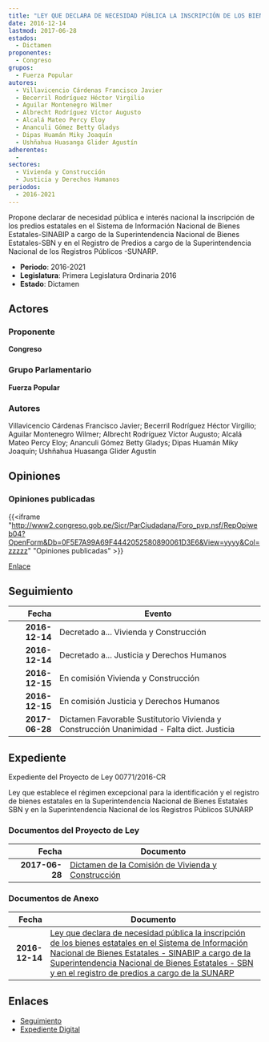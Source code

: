 ```yaml
---
title: "LEY QUE DECLARA DE NECESIDAD PÚBLICA LA INSCRIPCIÓN DE LOS BIENES ESTATALES EN EL SISTEMA DE INFORMACIÓN NACIONAL DE BIENES ESTATALES-SINABIP A CARGO DE LA SUPERINTENDENCIA NACIONAL DE BIENES ESTATALES-SBN Y EN EL REGISTRO DE PREDIOS A CARGO DE LA SUNARP"
date: 2016-12-14
lastmod: 2017-06-28
estados: 
  - Dictamen
proponentes: 
  - Congreso
grupos: 
  - Fuerza Popular
autores: 
  - Villavicencio Cárdenas Francisco Javier
  - Becerril Rodríguez Héctor Virgilio
  - Aguilar Montenegro Wilmer
  - Albrecht Rodríguez Víctor Augusto
  - Alcalá Mateo Percy Eloy
  - Ananculi Gómez Betty Gladys
  - Dipas Huamán Miky Joaquín
  - Ushñahua Huasanga Glider Agustín
adherentes: 
  - 
sectores: 
  - Vivienda y Construcción
  - Justicia y Derechos Humanos
periodos: 
  - 2016-2021
---
```


Propone declarar de necesidad pública e interés nacional la inscripción de los predios estatales en el Sistema de Información Nacional de Bienes Estatales-SINABIP a cargo de la Superintendencia Nacional de Bienes Estatales-SBN y en el Registro de Predios a cargo de la Superintendencia Nacional de los Registros Públicos -SUNARP.

- **Periodo**: 2016-2021
- **Legislatura**: Primera Legislatura Ordinaria 2016
- **Estado**: Dictamen

## Actores

### Proponente

**Congreso**

### Grupo Parlamentario

**Fuerza Popular**

### Autores

Villavicencio Cárdenas Francisco Javier; Becerril Rodríguez Héctor Virgilio; Aguilar Montenegro Wilmer; Albrecht Rodríguez Víctor Augusto; Alcalá Mateo Percy Eloy; Ananculi Gómez Betty Gladys; Dipas Huamán Miky Joaquín; Ushñahua Huasanga Glider Agustín


## Opiniones

### Opiniones publicadas

{{<iframe "http://www2.congreso.gob.pe/Sicr/ParCiudadana/Foro_pvp.nsf/RepOpiweb04?OpenForm&Db=0F5E7A99A69F4442052580890061D3E6&View=yyyy&Col=zzzzz" "Opiniones publicadas" >}}

[Enlace](http://www2.congreso.gob.pe/Sicr/ParCiudadana/Foro_pvp.nsf/RepOpiweb04?OpenForm&Db=0F5E7A99A69F4442052580890061D3E6&View=yyyy&Col=zzzzz)

## Seguimiento

| Fecha | Evento |
|------:|--------|
| **2016-12-14** | Decretado a... Vivienda y Construcción|
| **2016-12-14** | Decretado a... Justicia y Derechos Humanos|
| **2016-12-15** | En comisión Vivienda y Construcción|
| **2016-12-15** | En comisión Justicia y Derechos Humanos|
| **2017-06-28** | Dictamen Favorable Sustitutorio Vivienda y Construcción Unanimidad - Falta dict. Justicia|


## Expediente

Expediente del Proyecto de Ley 00771/2016-CR

Ley que establece el régimen excepcional para la identificación y el registro de bienes estatales en la Superintendencia Nacional de Bienes Estatales SBN y en la Superintendencia Nacional de los Registros Públicos SUNARP


### Documentos del Proyecto de Ley

| Fecha | Documento |
|------:|--------|
| **2017-06-28** | [Dictamen de la Comisión de Vivienda y Construcción](http://www.leyes.congreso.gob.pe/Documentos/2016_2021/Dictamenes/Proyectos_de_Ley/00771DC24MAY20170628.pdf) |

### Documentos de Anexo

| Fecha | Documento |
|------:|--------|
| **2016-12-14** | [Ley que declara de necesidad pública la inscripción de los bienes estatales en el Sistema de Información Nacional de Bienes Estatales - SINABIP a cargo de la Superintendencia Nacional de Bienes Estatales - SBN y en el registro de predios a cargo de la SUNARP](http://www.leyes.congreso.gob.pe/Documentos/2016_2021/Proyectos_de_Ley_y_de_Resoluciones_Legislativas/PL0077020161214.pdf) |

## Enlaces 

- [Seguimiento](http://www2.congreso.gob.pehttp://www2.congreso.gob.pe/Sicr/TraDocEstProc/CLProLey2016.nsf/f7fff46988ca05b1052578e100829cc7/50eee01a8bce85cd052580890065a6a8?OpenDocument)
- [Expediente Digital](http://www2.congreso.gob.pehttp://www2.congreso.gob.pe/Sicr/TraDocEstProc/CLProLey2016.nsf/f7fff46988ca05b1052578e100829cc7/50eee01a8bce85cd052580890065a6a8?OpenDocument&Click=05257FB7005EB655.eb71d0cf91d8294e05256cdf006b5706/$Body/0.1C6C)

